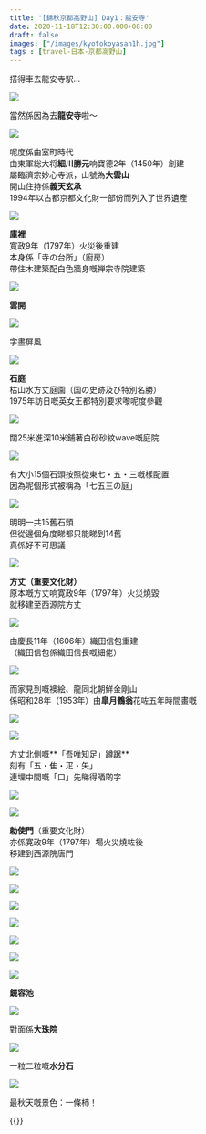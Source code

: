 ```yaml
---
title: '[錦秋京都高野山] Day1：龍安寺'
date: 2020-11-18T12:30:00.000+08:00
draft: false
images: ["/images/kyotokoyasan1h.jpg"]
tags : [travel-日本-京都高野山]
---
```


搭得車去龍安寺駅...   

![](/images/kyotokoyasan1h1.jpg)

當然係因為去**龍安寺**啦～  

![](/images/kyotokoyasan1h2.jpg)

呢度係由室町時代  
由東軍総大将**細川勝元**响寶德2年（1450年）創建  
屬臨濟宗妙心寺派，山號為**大雲山**  
開山住持係**義天玄承**  
1994年以古都京都文化財一部份而列入了世界遺產  

![](/images/kyotokoyasan1h3.jpg)

**庫裡**    
寬政9年（1797年）火災後重建  
本身係「寺の台所」（廚房）  
帶住木建築配白色牆身嘅禅宗寺院建築  

![](/images/kyotokoyasan1h4.jpg)

**雲開**  

![](/images/kyotokoyasan1h5.jpg)

字畫屏風

![](/images/kyotokoyasan1h6.jpg)

**石庭**  
枯山水方丈庭園（国の史跡及び特別名勝）  
1975年訪日嘅英女王都特別要求嚟呢度參觀  

![](/images/kyotokoyasan1h7.jpg)

闊25米進深10米鋪著白砂砂紋wave嘅庭院  

![](/images/kyotokoyasan1h8.jpg)

有大小15個石頭按照從東七・五・三嘅樣配置    
因為呢個形式被稱為「七五三の庭」  

![](/images/kyotokoyasan1h9.jpg)

明明一共15舊石頭  
但從邊個角度睇都只能睇到14舊  
真係好不可思議  

![](/images/kyotokoyasan1h10.jpg)

**方丈（重要文化財）**  
原本嘅方丈响寛政9年（1797年）火災燒毀  
就移建至西源院方丈  

![](/images/kyotokoyasan1h11.jpg)

由慶長11年（1606年）織田信包重建  
（織田信包係織田信長嘅細佬）  

![](/images/kyotokoyasan1h12.jpg)

而家見到嘅襖絵、龍同北朝鮮金剛山  
係昭和28年（1953年）由**皐月鶴翁**花咗五年時間畫嘅  

![](/images/kyotokoyasan1h13.jpg)

![](/images/kyotokoyasan1h14.jpg)

方丈北側嘅**「吾唯知足」蹲踞**  
刻有「五・隹・疋・矢」  
連埋中間嘅「口」先睇得晒啲字  

![](/images/kyotokoyasan1h15.jpg)

![](/images/kyotokoyasan1h16.jpg)

**勅使門**（重要文化財）  
亦係寛政9年（1797年）場火災燒咗後  
移建到西源院唐門  

![](/images/kyotokoyasan1h17.jpg)

![](/images/kyotokoyasan1h18.jpg)

![](/images/kyotokoyasan1h19.jpg)

![](/images/kyotokoyasan1h20.jpg)

![](/images/kyotokoyasan1h21.jpg)

![](/images/kyotokoyasan1h22.jpg)

![](/images/kyotokoyasan1h23.jpg)

**鏡容池**  

![](/images/kyotokoyasan1h24.jpg)

對面係**大珠院**  

![](/images/kyotokoyasan1h25.jpg)

一粒二粒嘅**水分石**  

![](/images/kyotokoyasan1h26.jpg)

最秋天嘅景色：一條柿！  
  
  
{{<kyotokoyasan>}}  

